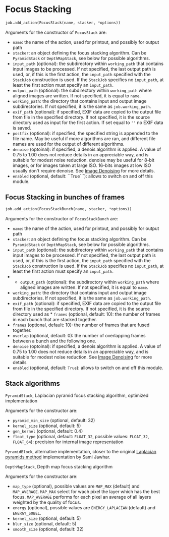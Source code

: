 # Focus Stacking

```python
job.add_action(FocusStack(name, stacker, *options))
```
Arguments for the constructor of ```FocusStack``` are:
* ```name```: the name of the action, used for printout, and possibly for output path
* ```stacker```: an object defining the focus stacking algorithm. Can be ```PyramidStack``` or ```DepthMapStack```, see below for possible algorithms. 
* ```input_path``` (optional): the subdirectory within ```working_path``` that contains input images to be processed. If not specified, the last output path is used, or, if this is the first action, the ```input_path``` specified with the ```StackJob``` construction is used. If the ```StackJob``` specifies no ```input_path```, at least the first action must specify an  ```input_path```.
* ```output_path``` (optional): the subdirectory within ```working_path``` where aligned images are written. If not specified,  it is equal to  ```name```.
* ```working_path```: the directory that contains input and output image subdirectories. If not specified, it is the same as ```job.working_path```.
* ```exif_path``` (optional): if specified, EXIF data are copied to the output file from file in the specified directory. If not specified, it is the source directory used as input for the first action. If set equal to ```''``` no EXIF data is saved.
* ```postfix``` (optional): if specified, the specified string is appended to the file name. May be useful if more algorithms are ran, and different file names are used for the output of different algorithms.
* ```denoise``` (optoinal): if specified, a denois algorithm is applied. A value of 0.75 to 1.00 does not reduce details in an appreciable way, and is suitable for modest noise reduction. denoise may be useful for 8-bit images, or for images taken at large ISO. 16-bits images at low ISO usually don't require denoise. See [Image Denoising](https://docs.opencv.org/3.4/d5/d69/tutorial_py_non_local_means.html) for more details.
* ```enabled``` (optional, default: ``True```): allows to switch on and off this module.

## Focus Stacking in bunches of frames

```python
job.add_action(FocusStackBunch(name, stacker, *options))
```
Arguments for the constructor of ```FocusStackBunch``` are:
* ```name```: the name of the action, used for printout, and possibly for output path
* ```stacker```: an object defining the focus stacking algorithm. Can be ```PyramidStack``` or ```DepthMapStack```, see below for possible algorithms. 
* ```input_path``` (optional): the subdirectory within ```working_path``` that contains input images to be processed. If not specified, the last output path is used, or, if this is the first action, the ```input_path``` specified with the ```StackJob``` construction is used. If the ```StackJob``` specifies no ```input_path```, at least the first action must specify an  ```input_path```.
* * ```output_path``` (optional): the subdirectory within ```working_path``` where aligned images are written. If not specified,  it is equal to  ```name```.
* ```working_path```: the directory that contains input and output image subdirectories. If not specified, it is the same as ```job.working_path```.
* ```exif_path``` (optional): if specified, EXIF data are copied to the output file from file in the specified directory. If not specified, it is the source directory used as * ```frames``` (optional, default: 10): the number of frames in each bunch that are stacked together.
* ```frames``` (optional, default: 10): the number of frames that are fused together. 
* ```overlap``` (optional, default: 0): the number of overlapping frames between a bunch and the following one. 
* ```denoise``` (optoinal): if specified, a denois algorithm is applied. A value of 0.75 to 1.00 does not reduce details in an appreciable way, and is suitable for modest noise reduction. See [Image Denoising](https://docs.opencv.org/3.4/d5/d69/tutorial_py_non_local_means.html) for more details
* ```enabled``` (optional, default: ```True```): allows to switch on and off this module.

## Stack algorithms

```PyramidStack```, Laplacian pyramid focus stacking algorithm, optimized implementation

Arguments for the constructor are:
   * ```pyramid_min_size``` (optional, default: 32)
   * ```kernel_size``` (optional, default: 5)
   * ```gen_kernel``` (optional, default: 0.4)
   * ```float_type``` (optional, default: ```FLOAT_32```, possible values: ```FLOAT_32```, ```FLOAT_64```): precision for internal image representation

```PyramidBlock```, alternative implementation, closer to the original [Laplacian pyramids method](https://github.com/sjawhar/focus-stacking) implementation by Sami Jawhar.

```DepthMapStack```, Depth map focus stacking algorithm

Arguments for the constructor are:
   * ```map_type``` (optional), possible values are  ```MAP_MAX``` (default) and ```MAP_AVERAGE```. ```MAP_MAX``` select for wach pixel the layer which has the best focus. ```MAP_AVERAGE``` performs for each pixel an average of all layers weighted by the quality of focus.
   * ```energy``` (optional), possible values are ```ENERGY_LAPLACIAN``` (default) and ```ENERGY_SOBEL```.
   * ```kernel_size``` (optional, default: 5) 
   * ```blur_size``` (optional, default: 5) 
   * ```smooth_size``` (optional, default: 32)
